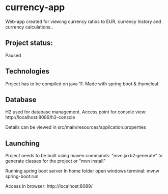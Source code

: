 # currency-app
Web-app created for viewing currency ratios to EUR, currency history and currency calculations..

## Project status:
Paused

## Technologies
Project has to be compiled on java 11.
Made with spring boot & thymeleaf.

## Database
H2 used for database management.
Access point for console view:
http://localhost:8089/h2-console

Details can be viewed in src/main/resources/application.properties

## Launching
Project needs to be built using maven commands:
"mvn jaxb2:generate" to generate classes for the project
or "mvn install"

Running spring boot server
In home folder open windows terminal:
mvnw spring-boot:run

Access in browser:
http://localhost:8089/

